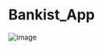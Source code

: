 # Bankist_App

![image](https://github.com/Turasan/Bankist_App/assets/93330785/27d83975-58cd-4bf7-816e-7a7a4bf9a4b2)
